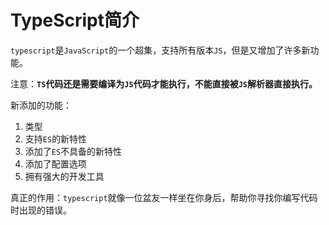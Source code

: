 # TypeScript简介

`typescript`是`JavaScript`的一个超集，支持所有版本`JS`，但是又增加了许多新功能。

注意：**`TS`代码还是需要编译为`JS`代码才能执行，不能直接被`JS`解析器直接执行。**



新添加的功能：

1. 类型
2. 支持`ES`的新特性
3. 添加了`ES`不具备的新特性
4. 添加了配置选项
5. 拥有强大的开发工具



真正的作用：`typescript`就像一位盆友一样坐在你身后，帮助你寻找你编写代码时出现的错误。